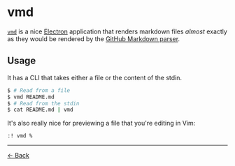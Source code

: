 [back]: https://github.com/rafaelrinaldi/til/tree/master/markdown
[vmd]: https://github.com/yoshuawuyts/vmd
[gh-md-parser]: https://github.com/github/markup
[electron]: https://github.com/atom/electron

# vmd

[`vmd`][vmd] is a nice [Electron][electron] application that renders markdown files _almost_ exactly as they would be rendered by the [GitHub Markdown parser][gh-md-parser].

## Usage

It has a CLI that takes either a file or the content of the stdin.

```sh
$ # Read from a file
$ vmd README.md
$ # Read from the stdin
$ cat README.md | vmd
```

It's also really nice for previewing a file that you're editing in Vim:

```
:! vmd %
```

---

[← Back][back]
